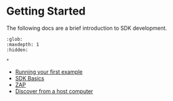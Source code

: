 # Getting Started

The following docs are a brief introduction to SDK development.

```{toctree}
:glob:
:maxdepth: 1
:hidden:

*

```

-   [Running your first example](./first_example.md)
-   [SDK Basics](./SDKBasics.md)
-   [ZAP](./zap.md)
-   [Discover from a host computer](./discovery_from_a_host_computer.md)
